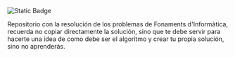 ![Static Badge](https://img.shields.io/badge/Latest-3c.15-green)

Repositorio con la resolución de los problemas de Fonaments d'Informàtica, recuerda no copiar directamente la solución, sino que te debe servir para hacerte una idea de como debe ser el algoritmo y crear tu propia solución, sino no aprenderás.
